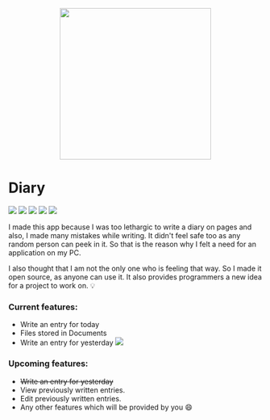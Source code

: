 <p align="center">
  <img 
    width="300"
    height="300"
    src="https://raw.githubusercontent.com/naffydharni006/Diary/v2.0/logo.jpg"
  >
</p>

# Diary

![](https://img.shields.io/badge/version-v2.1.0-orange?style=for-the-badge) ![](https://img.shields.io/github/issues/naffydharni006/Diary?style=for-the-badge) ![](https://img.shields.io/github/forks/naffydharni006/Diary?style=for-the-badge) ![](https://img.shields.io/github/stars/naffydharni006/Diary?style=for-the-badge) ![](https://img.shields.io/github/license/naffydharni006/Diary?style=for-the-badge)

I made this app because I was too lethargic to write a diary on pages and also, I made many mistakes while writing. It didn't feel safe too as any random person can peek in it.
So that is the reason why I felt a need for an application on my PC.

I also thought that I am not the only one who is feeling that way. So I made it open source, as anyone can use it.
It also provides programmers a new idea for a project to work on. 💡

### Current features:
- Write an entry for today
- Files stored in Documents
- Write an entry for yesterday ![](https://img.shields.io/badge/-New!-red)

### Upcoming features:
- ~~Write an entry for yesterday~~
- View previously written entries.
- Edit previously written entries.
- Any other features which will be provided by you 😄
